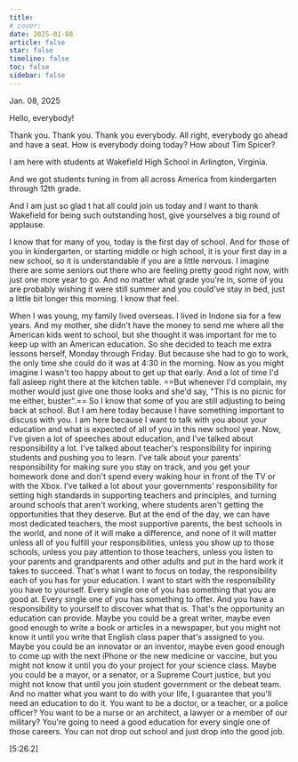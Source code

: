 ```yaml
---
title: 
# cover: 
date: 2025-01-08
article: false
star: false
timeline: false
toc: false
sidebar: false
---
```

Jan. 08, 2025
<!-- more -->


Hello, everybody!

Thank you. Thank you.
Thank you everybody. All right, everybody go ahead and have a seat.
How is everybody doing today? How about Tim Spicer?

I am here with students at Wakefield High School in Arlington, Virginia.

And we got students tuning in from all across America from kindergarten through 12th grade.

And I am just so glad t hat all could join us today and I want to thank Wakefield for being such outstanding host, give yourselves a big round of applause. 

I know that for many of you, today is the first day of school. And for those of you in kindergarten, or starting middle or high school, it is your first day in a new school, so it is understandable if you are a little nervous. I imagine there are some seniors out there who are feeling pretty good right now, with just one more year to go. And no matter what grade you're in, some of you are probably wishing it were still summer and you could've stay in bed, just a little bit longer this morning. I know that feel.

When I was young, my family lived overseas. I lived in Indone sia for a few years. And my mother, she didn't have the money to send me where all the American kids went to school, but she thought it was important for me to keep up with an American education. So she decided to teach me extra lessons herself, Monday through Friday. But because she had to go to work, the only time she could do it was at 4:30 in the morning.
Now as you might imagine I wasn't too happy about to get up that early. And a lot of time I'd fall asleep right there at the kitchen table. ==But whenever I'd complain, my mother would just give one those looks and she'd say, "This is no picnic for me either, buster".==
So I know that some of you are still adjusting to being back at school. But I am here today because I have something important to discuss with you. I am here because I want to talk with you about your education and what is expected of all of you in this new school year. 
Now, I've given a lot of speeches about education, and I've talked about responsibility a lot. I've talked about teacher's responsibility for inpiring students and pushing you to learn. I've talk about your parents' responsibility for making sure you stay on track, and you get your homework done and don't spend every waking hour in front of the TV or with the Xbox. I've talked a lot about your governments' responsibility for setting high standards in supporting teachers and principles, and turning around schools that aren't working, where students aren't getting the opportunities that they deserve. 
But at the end of the day, we can have most dedicated teachers, the most supportive parents, the best schools in the world, and none of it will make a difference, and none of it will matter unless all of you fulfill your responsibilities, unless you show up to those schools, unless you pay attention to those teachers, unless you listen to your parents and grandparents and other adults and put in the hard work it takes to succeed.
That's what I want to focus on today, the responsibility each of you has for your education. I want to start with the responsibility you have to yourself. Every single one of you has something that you are good at. Every single one of you has something to offer. And you have a  responsibility to yourself to discover what that is. That's the opportunity an education can provide. Maybe you could be a great writer, maybe even good enough to write a book or articles in a newspaper, but you might not know it until you write that English class paper that's  assigned to you. Maybe you could be an innovator or an inventor, maybe even good enough to come up with the next iPhone or the new medicine or vaccine, but you might not know it until you do your project for your science class. Maybe you could be a mayor, or a senator, or a Supreme Court justice, but you might not know that until you join student government or the debeat team. And no matter what you want to do with your life, I guarantee that you'll need an education to do it. You want to be a doctor, or a teacher, or a police officer? You want to be a nurse or an architect, a lawyer or a member of our military? You're going to need a good education for every single one of those careers. You can not drop out school and just drop into the good job.

[5:26.2]